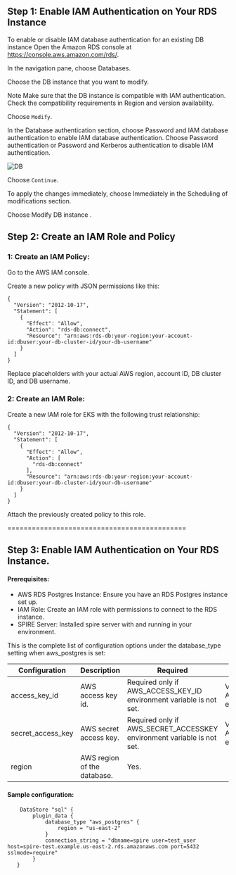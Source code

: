 


## Step 1: **Enable IAM Authentication on Your RDS Instance**

To enable or disable IAM database authentication for an existing DB instance
Open the Amazon RDS console at https://console.aws.amazon.com/rds/.

In the navigation pane, choose Databases.

Choose the DB instance that you want to modify.


Note
Make sure that the DB instance is compatible with IAM authentication. Check the compatibility requirements in Region and version availability.

Choose ```Modify```.


In the Database authentication section, choose Password and IAM database authentication to enable IAM database authentication. Choose Password authentication or Password and Kerberos authentication to disable IAM authentication.

![DB](../main/DB_IAM.png)

Choose ```Continue```.

To apply the changes immediately, choose Immediately in the Scheduling of modifications section.

Choose Modify DB instance .

## Step 2: **Create an IAM Role and Policy**

### 1: Create an IAM Policy:

Go to the AWS IAM console.

Create a new policy with JSON permissions like this:

```
{
  "Version": "2012-10-17",
  "Statement": [
    {
      "Effect": "Allow",
      "Action": "rds-db:connect",
      "Resource": "arn:aws:rds-db:your-region:your-account-id:dbuser:your-db-cluster-id/your-db-username"
    }
  ]
}
```
Replace placeholders with your actual AWS region, account ID, DB cluster ID, and DB username.

### 2: Create an IAM Role:

Create a new IAM role for EKS with the following trust relationship:
```
{
  "Version": "2012-10-17",
  "Statement": [
    {
      "Effect": "Allow",
      "Action": [
        "rds-db:connect"
      ],
      "Resource": "arn:aws:rds-db:your-region:your-account-id:dbuser:your-db-cluster-id/your-db-username"
    }
  ]
}

```

Attach the previously created policy to this role.

============================================


## Step 3: Enable IAM Authentication on Your RDS Instance.

#### Prerequisites: 
- AWS RDS Postgres Instance: Ensure you have an RDS Postgres instance set up.
- IAM Role: Create an IAM role with permissions to connect to the RDS instance.
- SPIRE Server: Installed spire server with and running in your environment.


This is the complete list of configuration options under the database_type setting when aws_postgres is set:

| Configuration      | Description                                                  | Required                                               | Default                                                 |
|--------------------|--------------------------------------------------------------|--------------------------------------------------------|---------------------------------------------------------|
| access_key_id      | AWS access key id.                                           | Required only if AWS_ACCESS_KEY_ID environment variable is not set. | Value of AWS_ACCESS_KEY_ID environment variable.         |
| secret_access_key  | AWS secret access key.                                       | Required only if AWS_SECRET_ACCESSKEY environment variable is not set. | Value of AWS_SECRETACCESSKEY environment variable.       |
| region             | AWS region of the database.                                  | Yes.                                                   |                                                         |



#### Sample configuration:

```
    DataStore "sql" {
        plugin_data {
            database_type "aws_postgres" {
                region = "us-east-2"
            }
            connection_string = "dbname=spire user=test_user host=spire-test.example.us-east-2.rds.amazonaws.com port=5432 sslmode=require"
        }
   }
```























